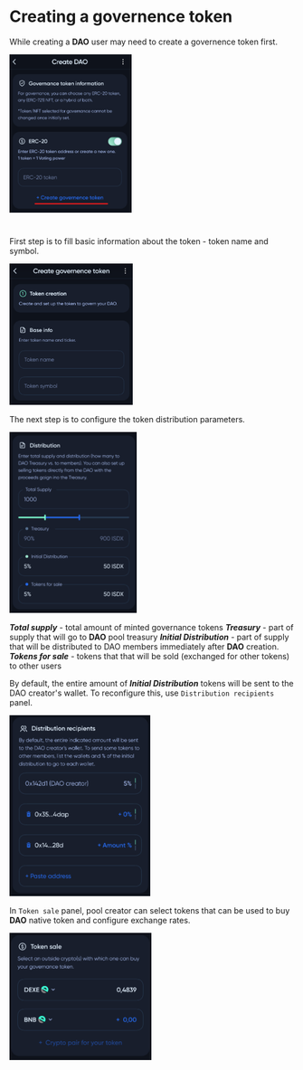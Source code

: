# Creating a governence token

While creating a **DAO** user may need to create a governence token first.

<img src="../img/userGuideToken/userGuideImg_CreateTokenDAO.png" height="280" />

#

First step is to fill basic information about the token - token name and symbol.

<img src="../img/userGuideToken/userGuideImg_CreateTokenBase.png" height="250" />

The next step is to configure the token distribution parameters.

<img src="../img/userGuideToken/userGuideImg_CreateTokenDistribution.png" height="320" />

***Total supply*** - total amount of minted governance tokens
***Treasury*** - part of supply that will go to **DAO** pool treasury
***Initial Distribution*** - part of supply that will be distributed to DAO members immediately after **DAO** creation.
***Tokens for sale*** - tokens that that will be sold (exchanged for other tokens) to other users

By default, the entire amount of ***Initial Distribution*** tokens will be sent to the DAO creator's wallet. To reconfigure this, use `Distribution recipients` panel.

<img src="../img/userGuideToken/userGuideImg_CreateTokenDistributionInitial.png" height="320" />

In `Token sale` panel, pool creator can select tokens that can be used to buy **DAO** native token and configure exchange rates.

<img src="../img/userGuideToken/userGuideImg_CreateTokenSale.png" height="225" />
